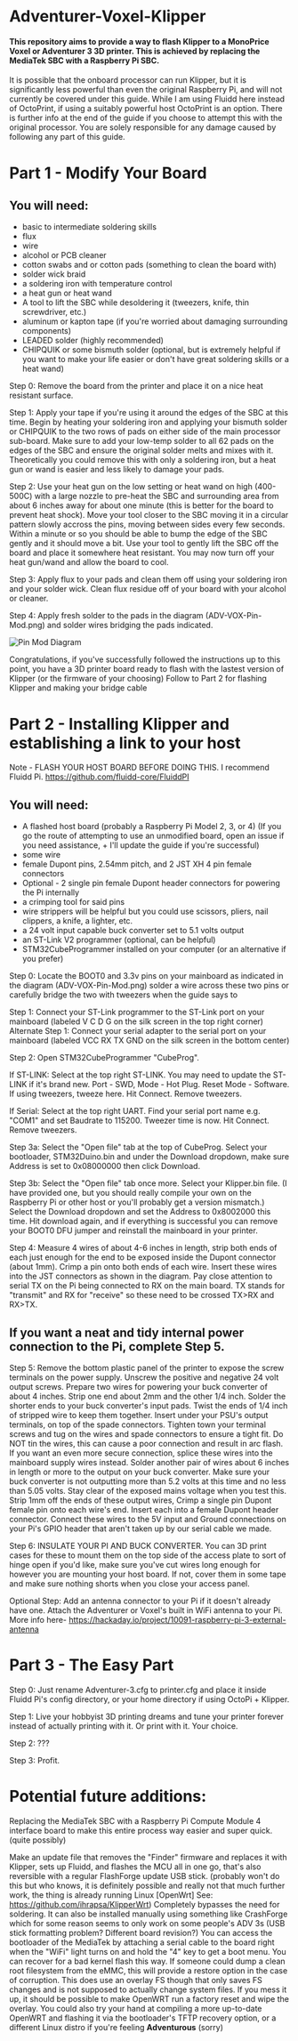 # Adventurer-Voxel-Klipper
#### This repository aims to provide a way to flash Klipper to a MonoPrice Voxel or Adventurer 3 3D printer. This is achieved by replacing the MediaTek SBC with a Raspberry Pi SBC.

It is possible that the onboard processor can run Klipper, but it is significantly less powerful than even the original Raspberry Pi, and will not currently be covered under this guide.
While I am using Fluidd here instead of OctoPrint, if using a suitably powerful host OctoPrint is an option. There is further info at the end of the guide if you choose to attempt this with the original processor. You are solely responsible for any damage caused by following any part of this guide.

# Part 1 - Modify Your Board

## You will need:

+ basic to intermediate soldering skills
+ flux
+ wire
+ alcohol or PCB cleaner
+ cotton swabs and or cotton pads (something to clean the board with)
+ solder wick braid
+ a soldering iron with temperature control
+ a heat gun or heat wand
+ A tool to lift the SBC while desoldering it (tweezers, knife, thin screwdriver, etc.)
+ aluminum or kapton tape (if you're worried about damaging surrounding components)
+ LEADED solder (highly recommended)
+ CHIPQUIK or some bismuth solder (optional, but is extremely helpful if you want to make your life easier or don't have great soldering skills or a heat wand)

Step 0: Remove the board from the printer and place it on a nice heat resistant surface.

Step 1:  Apply your tape if you're using it around the edges of the SBC at this time. Begin by heating your soldering iron and applying your bismuth solder or CHIPQUIK to the two rows of pads on either side of the main processor sub-board.
Make sure to add your low-temp solder to all 62 pads on the edges of the SBC and ensure the original solder melts and mixes with it. Theoretically you could remove this with only a soldering iron, but a heat gun or wand is easier and less likely to damage your pads.

Step 2: Use your heat gun on the low setting or heat wand on high (400-500C) with a large nozzle to pre-heat the SBC and surrounding area from about 6 inches away for about one minute (this is better for the board to prevent heat shock). Move your tool closer to the SBC moving it in a circular pattern slowly accross the pins, moving between sides every few seconds. Within a minute or so you should be able to bump the edge of the SBC gently and it should move a bit. Use your tool to gently lift the SBC off the board and place it somewhere heat resistant. You may now turn off your heat gun/wand and allow the board to cool.

Step 3: Apply flux to your pads and clean them off using your soldering iron and your solder wick. Clean flux residue off of your board with your alcohol or cleaner.

Step 4: Apply fresh solder to the pads in the diagram (ADV-VOX-Pin-Mod.png) and solder wires bridging the pads indicated.

![Pin Mod Diagram](https://github.com/VioSynthax/Adventurer-Voxel-Klipper/raw/main/ADV-VOX-Pin-Mod.png)

Congratulations, if you've successfully followed the instructions up to this point, you have a 3D printer board ready to flash with the lastest version of Klipper (or the firmware of your choosing) Follow to Part 2 for flashing Klipper and making your bridge cable

# Part 2 - Installing Klipper and establishing a link to your host
Note - FLASH YOUR HOST BOARD BEFORE DOING THIS. I recommend Fluidd Pi. https://github.com/fluidd-core/FluiddPI

## You will need: 

+ A flashed host board (probably a Raspberry Pi Model 2, 3, or 4) (If you go the route of attempting to use an unmodified board, open an issue if you need assistance, + I'll update the guide if you're successful)
+ some wire
+ female Dupont pins, 2.54mm pitch, and 2 JST XH 4 pin female connectors
+ Optional - 2 single pin female Dupont header connectors for powering the Pi internally
+ a crimping tool for said pins
+ wire strippers will be helpful but you could use scissors, pliers, nail clippers, a knife, a lighter, etc.
+ a 24 volt input capable buck converter set to 5.1 volts output
+ an ST-Link V2 programmer (optional, can be helpful)
+ STM32CubeProgrammer installed on your computer (or an alternative if you prefer)

Step 0: Locate the BOOT0 and 3.3v pins on your mainboard as indicated in the diagram (ADV-VOX-Pin-Mod.png) solder a wire across these two pins or carefully bridge the two with tweezers when the guide says to

Step 1: Connect your ST-Link programmer to the ST-Link port on your mainboard (labeled V C D G on the silk screen in the top right corner)
Alternate Step 1: Connect your serial adapter to the serial port on your mainboard (labeled VCC RX TX GND on the silk screen in the bottom center)

Step 2: Open STM32CubeProgrammer "CubeProg".

If ST-LINK: Select at the top right ST-LINK. You may need to update the ST-LINK if it's brand new. Port - SWD, Mode - Hot Plug. Reset Mode - Software. If using tweezers, tweeze here. Hit Connect. Remove tweezers.

If Serial: Select at the top right UART. Find your serial port name e.g. "COM1" and set Baudrate to 115200. Tweezer time is now. Hit Connect. Remove tweezers.

Step 3a: Select the "Open file" tab at the top of CubeProg. Select your bootloader, STM32Duino.bin and under the Download dropdown, make sure Address is set to 0x08000000 then click Download.

Step 3b: Select the "Open file" tab once more. Select your Klipper.bin file. (I have provided one, but you should really compile your own on the Raspberry Pi or other host or you'll probably get a version mismatch.) Select the Download dropdown and set the Address to 0x8002000 this time. Hit download again, and if everything is successful you can remove your BOOT0 DFU jumper and reinstall the mainboard in your printer.

Step 4: Measure 4 wires of about 4-6 inches in length, strip both ends of each just enough for the end to be exposed inside the Dupont connector (about 1mm). Crimp a pin onto both ends of each wire.
Insert these wires into the JST connectors as shown in the diagram. Pay close attention to serial TX on the Pi being connected to RX on the main board. TX stands for "transmit" and RX for "receive" so these need to be crossed TX>RX and RX>TX.

## If you want a neat and tidy internal power connection to the Pi, complete Step 5.

Step 5: Remove the bottom plastic panel of the printer to expose the screw terminals on the power supply.
Unscrew the positive and negative 24 volt output screws.
Prepare two wires for powering your buck converter of about 4 inches. Strip one end about 2mm and the other 1/4 inch.
Solder the shorter ends to your buck converter's input pads.
Twist the ends of 1/4 inch of stripped wire to keep them together. Insert under your PSU's output terminals, on top of the spade connectors. Tighten town your terminal screws and tug on the wires and spade connectors to ensure a tight fit. Do NOT tin the wires, this can cause a poor connection and result in arc flash. If you want an even more secure connection, splice these wires into the mainboard supply wires instead.
Solder another pair of wires about 6 inches in length or more to the output on your buck converter. Make sure your buck converter is not outputting more than 5.2 volts at this time and no less than 5.05 volts. Stay clear of the exposed mains voltage when you test this.
Strip 1mm off the ends of these output wires, Crimp a single pin Dupont female pin onto each wire's end. Insert each into a female Dupont header connector.
Connect these wires to the 5V input and Ground connections on your Pi's GPIO header that aren't taken up by our serial cable we made.

Step 6: INSULATE YOUR PI AND BUCK CONVERTER. You can 3D print cases for these to mount them on the top side of the access plate to sort of hinge open if you'd like, make sure you've cut wires long enough for however you are mounting your host board. If not, cover them in some tape and make sure nothing shorts when you close your access panel.

Optional Step: Add an antenna connector to your Pi if it doesn't already have one. Attach the Adventurer or Voxel's built in WiFi antenna to your Pi.
More info here- https://hackaday.io/project/10091-raspberry-pi-3-external-antenna


# Part 3 - The Easy Part

Step 0: Just rename Adventurer-3.cfg to printer.cfg and place it inside Fluidd Pi's config directory, or your home directory if using OctoPi + Klipper.

Step 1: Live your hobbyist 3D printing dreams and tune your printer forever instead of actually printing with it. Or print with it. Your choice.

Step 2: ???

Step 3: Profit.




# Potential future additions:

Replacing the MediaTek SBC with a Raspberry Pi Compute Module 4 interface board to make this entire process way easier and super quick. (quite possibly)

Make an update file that removes the "Finder" firmware and replaces it with Klipper, sets up Fluidd, and flashes the MCU all in one go, that's also reversible with a regular FlashForge update USB stick. (probably won't do this but who knows, it is definitely possible and really not that much further work, the thing is already running Linux [OpenWrt] See: https://github.com/ihrapsa/KlipperWrt) Completely bypasses the need for soldering. It can also be installed manually using something like CrashForge which for some reason seems to only work on some people's ADV 3s (USB stick formatting problem? Different board revision?) You can access the bootloader of the MediaTek by attaching a serial cable to the board right when the "WiFi" light turns on and hold the "4" key to get a boot menu. You can recover for a bad kernel flash this way. If someone could dump a clean root filesystem from the eMMC, this will provide a restore option in the case of corruption. This does use an overlay FS though that only saves FS changes and is not supposed to actually change system files. If you mess it up, it should be possible to make OpenWRT run a factory reset and wipe the overlay. You could also try your hand at compiling a more up-to-date OpenWRT and flashing it via the bootloader's TFTP recovery option, or a different Linux distro if you're feeling **Adventurous** (sorry)
